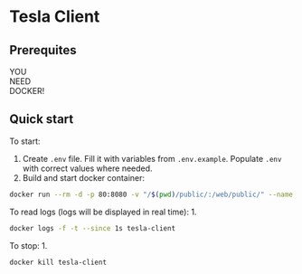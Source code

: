 # Tesla Client

## Prerequites
YOU  
NEED  
DOCKER!

## Quick start
To start:
1. Create `.env` file. Fill it with variables from `.env.example`. Populate `.env` with correct values where needed.
2. Build and start docker container:
```sh
docker run --rm -d -p 80:8080 -v "/$(pwd)/public/:/web/public/" --name tesla-client $(docker build -q .)
```

To read logs (logs will be displayed in real time):
1.  
```sh
docker logs -f -t --since 1s tesla-client
```

To stop:
1.  
```sh
docker kill tesla-client
```
